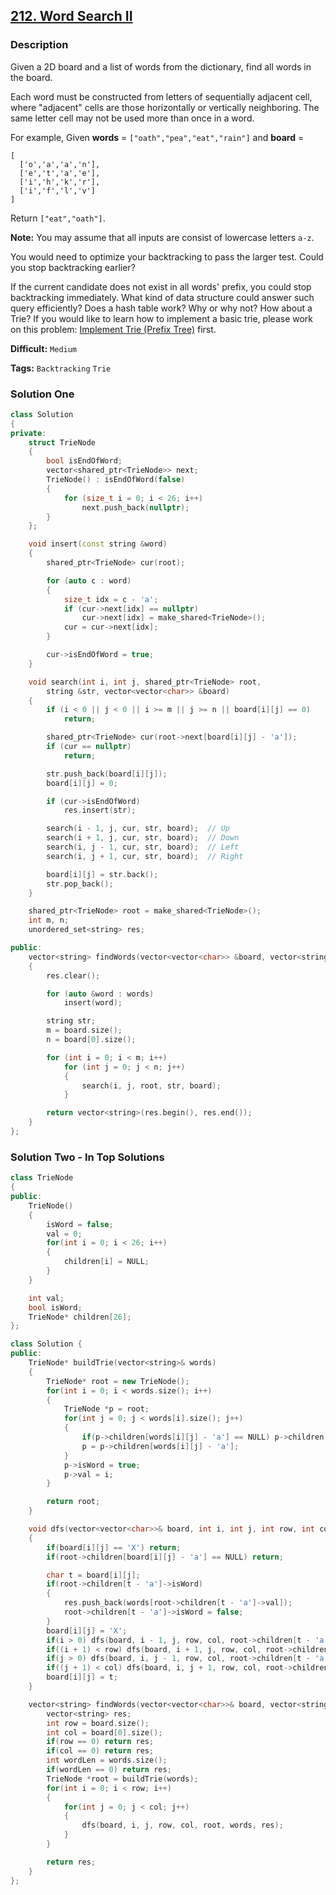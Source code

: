 ## [212. Word Search II](https://leetcode.com/problems/word-search-ii/description/)

### Description

Given a 2D board and a list of words from the dictionary, find all words in the board.

Each word must be constructed from letters of sequentially adjacent cell, where "adjacent" cells are those horizontally or vertically neighboring. The same letter cell may not be used more than once in a word.

For example,
Given **words** = `["oath","pea","eat","rain"]` and **board** =

```
[
  ['o','a','a','n'],
  ['e','t','a','e'],
  ['i','h','k','r'],
  ['i','f','l','v']
]
```

Return `["eat","oath"]`.

**Note:**
You may assume that all inputs are consist of lowercase letters `a-z`.

You would need to optimize your backtracking to pass the larger test. Could you stop backtracking earlier?

If the current candidate does not exist in all words' prefix, you could stop backtracking immediately. What kind of data structure could answer such query efficiently? Does a hash table work? Why or why not? How about a Trie? If you would like to learn how to implement a basic trie, please work on this problem: [Implement Trie (Prefix Tree)](https://leetcode.com/problems/implement-trie-prefix-tree/) first.

**Difficult:** `Medium`

**Tags:** `Backtracking` `Trie`

### Solution One

```c++
class Solution
{
private:
    struct TrieNode
    {
        bool isEndOfWord;
        vector<shared_ptr<TrieNode>> next;
        TrieNode() : isEndOfWord(false)
        {
            for (size_t i = 0; i < 26; i++)
                next.push_back(nullptr);
        }
    };

    void insert(const string &word)
    {
        shared_ptr<TrieNode> cur(root);

        for (auto c : word)
        {
            size_t idx = c - 'a';
            if (cur->next[idx] == nullptr)
                cur->next[idx] = make_shared<TrieNode>();
            cur = cur->next[idx];
        }

        cur->isEndOfWord = true;
    }

    void search(int i, int j, shared_ptr<TrieNode> root,
        string &str, vector<vector<char>> &board)
    {
        if (i < 0 || j < 0 || i >= m || j >= n || board[i][j] == 0)
            return;

        shared_ptr<TrieNode> cur(root->next[board[i][j] - 'a']);
        if (cur == nullptr)
            return;

        str.push_back(board[i][j]);
        board[i][j] = 0;

        if (cur->isEndOfWord)
            res.insert(str);

        search(i - 1, j, cur, str, board);  // Up
        search(i + 1, j, cur, str, board);  // Down
        search(i, j - 1, cur, str, board);  // Left
        search(i, j + 1, cur, str, board);  // Right

        board[i][j] = str.back();
        str.pop_back();
    }

    shared_ptr<TrieNode> root = make_shared<TrieNode>();
    int m, n;
    unordered_set<string> res;

public:
    vector<string> findWords(vector<vector<char>> &board, vector<string> &words)
    {
        res.clear();

        for (auto &word : words)
            insert(word);

        string str;
        m = board.size();
        n = board[0].size();

        for (int i = 0; i < m; i++)
            for (int j = 0; j < n; j++)
            {
                search(i, j, root, str, board);
            }

        return vector<string>(res.begin(), res.end());
    }
};
```

### Solution Two - In Top Solutions

```c++
class TrieNode
{
public:
	TrieNode()
	{
		isWord = false;
		val = 0;
		for(int i = 0; i < 26; i++)
		{
			children[i] = NULL;
		}
	}

	int val;
	bool isWord;
	TrieNode* children[26];
};

class Solution {
public:
	TrieNode* buildTrie(vector<string>& words)
	{
		TrieNode* root = new TrieNode();
		for(int i = 0; i < words.size(); i++)
		{
			TrieNode *p = root;
			for(int j = 0; j < words[i].size(); j++)
			{
				if(p->children[words[i][j] - 'a'] == NULL) p->children[words[i][j] - 'a'] = new TrieNode();
				p = p->children[words[i][j] - 'a'];
			}
			p->isWord = true;
			p->val = i;
		}

		return root;
	}

	void dfs(vector<vector<char>>& board, int i, int j, int row, int col, TrieNode* root, vector<string>& words, vector<string>& res)
	{
		if(board[i][j] == 'X') return;
		if(root->children[board[i][j] - 'a'] == NULL) return;

		char t = board[i][j];
		if(root->children[t - 'a']->isWord)
		{
			res.push_back(words[root->children[t - 'a']->val]);
			root->children[t - 'a']->isWord = false;
		}
		board[i][j] = 'X';
		if(i > 0) dfs(board, i - 1, j, row, col, root->children[t - 'a'], words, res);
		if((i + 1) < row) dfs(board, i + 1, j, row, col, root->children[t - 'a'], words, res);
		if(j > 0) dfs(board, i, j - 1, row, col, root->children[t - 'a'], words, res);
		if((j + 1) < col) dfs(board, i, j + 1, row, col, root->children[t - 'a'], words, res);
		board[i][j] = t;
	}

	vector<string> findWords(vector<vector<char>>& board, vector<string>& words) {
		vector<string> res;
		int row = board.size();
		int col = board[0].size();
		if(row == 0) return res;
		if(col == 0) return res;
		int wordLen = words.size();
		if(wordLen == 0) return res;
		TrieNode *root = buildTrie(words);
		for(int i = 0; i < row; i++)
		{
			for(int j = 0; j < col; j++)
			{
				dfs(board, i, j, row, col, root, words, res);
			}
		}

		return res;
	}
};
```
